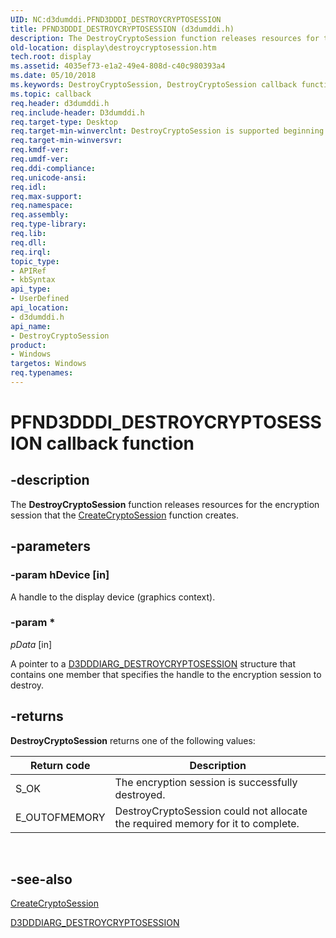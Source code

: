 ```yaml
---
UID: NC:d3dumddi.PFND3DDDI_DESTROYCRYPTOSESSION
title: PFND3DDDI_DESTROYCRYPTOSESSION (d3dumddi.h)
description: The DestroyCryptoSession function releases resources for the encryption session that the CreateCryptoSession function creates.
old-location: display\destroycryptosession.htm
tech.root: display
ms.assetid: 4035ef73-e1a2-49e4-808d-c40c980393a4
ms.date: 05/10/2018
ms.keywords: DestroyCryptoSession, DestroyCryptoSession callback function [Display Devices], PFND3DDDI_DESTROYCRYPTOSESSION, PFND3DDDI_DESTROYCRYPTOSESSION callback, UserModeDisplayDriver_Functions_c1fa988d-a8b7-4538-94cd-d364873f4216.xml, d3dumddi/DestroyCryptoSession, display.destroycryptosession
ms.topic: callback
req.header: d3dumddi.h
req.include-header: D3dumddi.h
req.target-type: Desktop
req.target-min-winverclnt: DestroyCryptoSession is supported beginning with the Windows 7 operating system.
req.target-min-winversvr: 
req.kmdf-ver: 
req.umdf-ver: 
req.ddi-compliance: 
req.unicode-ansi: 
req.idl: 
req.max-support: 
req.namespace: 
req.assembly: 
req.type-library: 
req.lib: 
req.dll: 
req.irql: 
topic_type:
- APIRef
- kbSyntax
api_type:
- UserDefined
api_location:
- d3dumddi.h
api_name:
- DestroyCryptoSession
product:
- Windows
targetos: Windows
req.typenames: 
---
```


# PFND3DDDI_DESTROYCRYPTOSESSION callback function


## -description


The <b>DestroyCryptoSession</b> function releases resources for the encryption session that the <a href="https://msdn.microsoft.com/library/windows/hardware/hh451619">CreateCryptoSession</a> function creates. 


## -parameters




### -param hDevice [in]

A handle to the display device (graphics context).


### -param *








*pData* [in]

A pointer to a <a href="https://msdn.microsoft.com/library/windows/hardware/ff543028">D3DDDIARG_DESTROYCRYPTOSESSION</a> structure that contains one member that specifies the handle to the encryption session to destroy. 


## -returns



<b>DestroyCryptoSession</b> returns one of the following values:

|Return code|Description|
|--- |--- |
|S_OK|The encryption session is successfully destroyed.|
|E_OUTOFMEMORY|DestroyCryptoSession could not allocate the required memory for it to complete.|
 
## -see-also




<a href="https://msdn.microsoft.com/library/windows/hardware/hh451619">CreateCryptoSession</a>



<a href="https://msdn.microsoft.com/library/windows/hardware/ff543028">D3DDDIARG_DESTROYCRYPTOSESSION</a>
 

 

